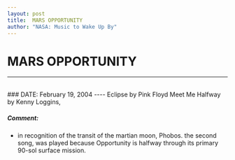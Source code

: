 ```yaml
---
layout: post
title:  MARS OPPORTUNITY
author: "NASA: Music to Wake Up By"
---
```


# MARS OPPORTUNITY
----
<br/>
### DATE: February 19, 2004
----
Eclipse by Pink Floyd
Meet Me Halfway by Kenny Loggins,

##### Comment:
* in recognition of the transit of the martian moon, Phobos.
the second song, was played because Opportunity is halfway through its primary 90-sol surface mission.
